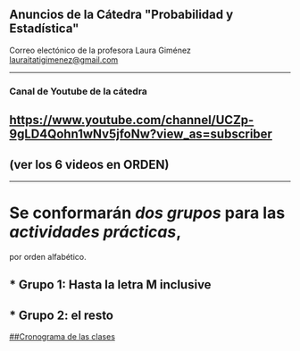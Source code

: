 ## Anuncios de la Cátedra "Probabilidad y Estadística"


Correo electónico de la profesora Laura Giménez
lauraitatigimenez@gmail.com

---

### Canal de Youtube de la cátedra
## https://www.youtube.com/channel/UCZp-9gLD4Qohn1wNv5jfoNw?view_as=subscriber
## (ver los 6 videos en ORDEN)


---

# Se conformarán *dos grupos* para las _actividades prácticas_, 
por orden alfabético.

## * Grupo 1: Hasta la letra M inclusive
## * Grupo 2: el resto

[##Cronograma de las clases](https://github.com/industrial-prob-stats/anuncios/blob/master/Cronograma_ProbyEst_Industrial2020.pdf)

